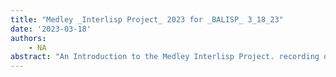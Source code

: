 ```yaml
---
title: "Medley _Interlisp Project_ 2023 for _BALISP_ 3_18_23"
date: '2023-03-18'
authors: 
    - NA
abstract: "An Introduction to the Medley Interlisp Project. recording of a talk given at a Bay Area Lisp & Scheme Users Group event on March 18, 2023."
---
```


